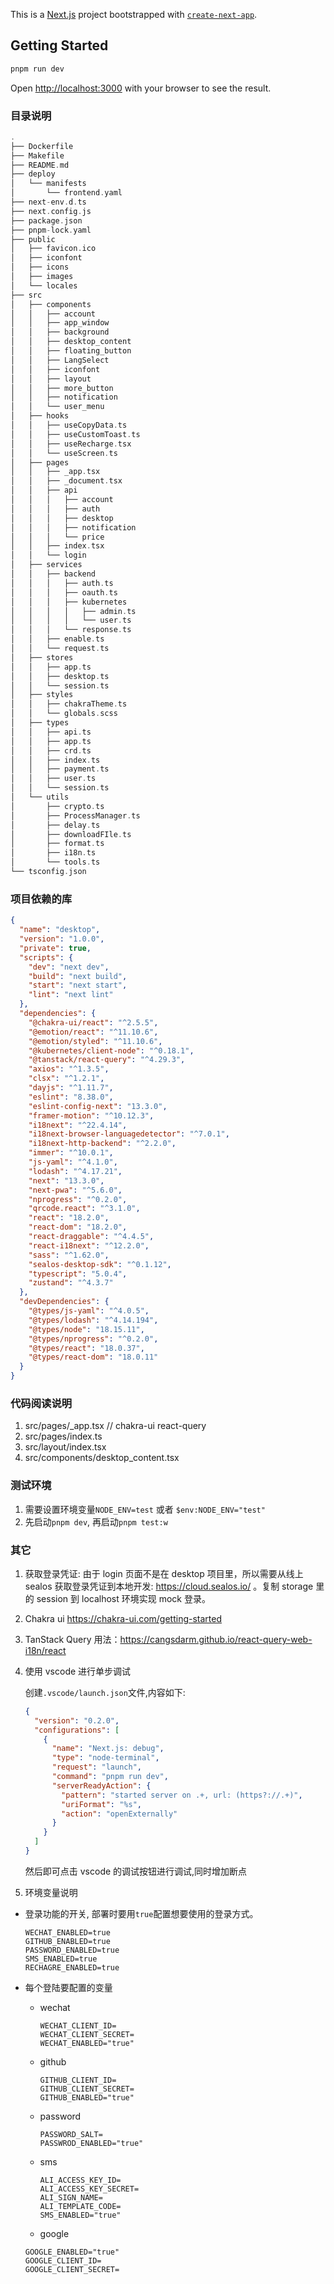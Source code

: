 This is a [Next.js](https://nextjs.org/) project bootstrapped with [`create-next-app`](https://github.com/vercel/next.js/tree/canary/packages/create-next-app).

## Getting Started

```bash
pnpm run dev
```

Open [http://localhost:3000](http://localhost:3000) with your browser to see the result.

### 目录说明

```c
.
├── Dockerfile
├── Makefile
├── README.md
├── deploy
│   └── manifests
│       └── frontend.yaml
├── next-env.d.ts
├── next.config.js
├── package.json
├── pnpm-lock.yaml
├── public
│   ├── favicon.ico
│   ├── iconfont
│   ├── icons
│   ├── images
│   └── locales
├── src
│   ├── components
│   │   ├── account
│   │   ├── app_window
│   │   ├── background
│   │   ├── desktop_content
│   │   ├── floating_button
│   │   ├── LangSelect
│   │   ├── iconfont
│   │   ├── layout
│   │   ├── more_button
│   │   ├── notification
│   │   └── user_menu
│   ├── hooks
│   │   ├── useCopyData.ts
│   │   ├── useCustomToast.ts
│   │   ├── useRecharge.tsx
│   │   └── useScreen.ts
│   ├── pages
│   │   ├── _app.tsx
│   │   ├── _document.tsx
│   │   ├── api
│   │   │   ├── account
│   │   │   ├── auth
│   │   │   ├── desktop
│   │   │   ├── notification
│   │   │   └── price
│   │   ├── index.tsx
│   │   └── login
│   ├── services
│   │   ├── backend
│   │   │   ├── auth.ts
│   │   │   ├── oauth.ts
│   │   │   ├── kubernetes
│   │   │   │   ├── admin.ts
│   │   │   │   └── user.ts
│   │   │   └── response.ts
│   │   ├── enable.ts
│   │   └── request.ts
│   ├── stores
│   │   ├── app.ts
│   │   ├── desktop.ts
│   │   └── session.ts
│   ├── styles
│   │   ├── chakraTheme.ts
│   │   └── globals.scss
│   ├── types
│   │   ├── api.ts
│   │   ├── app.ts
│   │   ├── crd.ts
│   │   ├── index.ts
│   │   ├── payment.ts
│   │   ├── user.ts
│   │   └── session.ts
│   └── utils
│       ├── crypto.ts
│       ├── ProcessManager.ts
│       ├── delay.ts
│       ├── downloadFIle.ts
│       ├── format.ts
│       ├── i18n.ts
│       └── tools.ts
└── tsconfig.json
```

### 项目依赖的库

```json
{
  "name": "desktop",
  "version": "1.0.0",
  "private": true,
  "scripts": {
    "dev": "next dev",
    "build": "next build",
    "start": "next start",
    "lint": "next lint"
  },
  "dependencies": {
    "@chakra-ui/react": "^2.5.5",
    "@emotion/react": "^11.10.6",
    "@emotion/styled": "^11.10.6",
    "@kubernetes/client-node": "^0.18.1",
    "@tanstack/react-query": "^4.29.3",
    "axios": "^1.3.5",
    "clsx": "^1.2.1",
    "dayjs": "^1.11.7",
    "eslint": "8.38.0",
    "eslint-config-next": "13.3.0",
    "framer-motion": "^10.12.3",
    "i18next": "^22.4.14",
    "i18next-browser-languagedetector": "^7.0.1",
    "i18next-http-backend": "^2.2.0",
    "immer": "^10.0.1",
    "js-yaml": "^4.1.0",
    "lodash": "^4.17.21",
    "next": "13.3.0",
    "next-pwa": "^5.6.0",
    "nprogress": "^0.2.0",
    "qrcode.react": "^3.1.0",
    "react": "18.2.0",
    "react-dom": "18.2.0",
    "react-draggable": "^4.4.5",
    "react-i18next": "^12.2.0",
    "sass": "^1.62.0",
    "sealos-desktop-sdk": "^0.1.12",
    "typescript": "5.0.4",
    "zustand": "^4.3.7"
  },
  "devDependencies": {
    "@types/js-yaml": "^4.0.5",
    "@types/lodash": "^4.14.194",
    "@types/node": "18.15.11",
    "@types/nprogress": "^0.2.0",
    "@types/react": "18.0.37",
    "@types/react-dom": "18.0.11"
  }
}
```

### 代码阅读说明

1. src/pages/\_app.tsx // chakra-ui react-query
2. src/pages/index.ts
3. src/layout/index.tsx
4. src/components/desktop_content.tsx

### 测试环境

1. 需要设置环境变量`NODE_ENV=test` 或者 `$env:NODE_ENV="test"`
2. 先启动`pnpm dev`, 再启动`pnpm test:w`

### 其它

1. 获取登录凭证: 由于 login 页面不是在 desktop 项目里，所以需要从线上 sealos 获取登录凭证到本地开发: <https://cloud.sealos.io/> 。复制 storage 里的 session 到 localhost 环境实现 mock 登录。

2. Chakra ui <https://chakra-ui.com/getting-started>

3. TanStack Query 用法：<https://cangsdarm.github.io/react-query-web-i18n/react>

4. 使用 vscode 进行单步调试

   创建`.vscode/launch.json`文件,内容如下:

   ```json
   {
     "version": "0.2.0",
     "configurations": [
       {
         "name": "Next.js: debug",
         "type": "node-terminal",
         "request": "launch",
         "command": "pnpm run dev",
         "serverReadyAction": {
           "pattern": "started server on .+, url: (https?://.+)",
           "uriFormat": "%s",
           "action": "openExternally"
         }
       }
     ]
   }
   ```

   然后即可点击 vscode 的调试按钮进行调试,同时增加断点

5. 环境变量说明

- 登录功能的开关, 部署时要用`true`配置想要使用的登录方式。

    ```
    WECHAT_ENABLED=true
    GITHUB_ENABLED=true
    PASSWORD_ENABLED=true
    SMS_ENABLED=true
    RECHAGRE_ENABLED=true
    ```

- 每个登陆要配置的变量
  - wechat

    ```
    WECHAT_CLIENT_ID=
    WECHAT_CLIENT_SECRET=
    WECHAT_ENABLED="true"
    ```  

  - github

    ```
    GITHUB_CLIENT_ID=
    GITHUB_CLIENT_SECRET=
    GITHUB_ENABLED="true"
    ```

  - password

    ```
    PASSWORD_SALT=
    PASSWROD_ENABLED="true"
    ```

  - sms

    ```
    ALI_ACCESS_KEY_ID=
    ALI_ACCESS_KEY_SECRET=
    ALI_SIGN_NAME=
    ALI_TEMPLATE_CODE=
    SMS_ENABLED="true"
    ```
  - google
  ```
  GOOGLE_ENABLED="true"
  GOOGLE_CLIENT_ID=
  GOOGLE_CLIENT_SECRET=
  ```